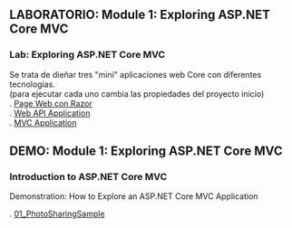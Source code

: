 ## LABORATORIO: Module 1: Exploring ASP.NET Core MVC

### Lab: Exploring ASP.NET Core MVC  

Se trata de dieñar tres "mini" aplicaciones web Core con diferentes tecnologias.  
(para ejecutar cada uno cambia las propiedades del proyecto inicio)    
.  [Page Web con Razor](./Lab01/ActorsRazorPages/)  
.  [Web API Application](./Lab01/CakeStoreApi/)  
.  [MVC Application](./Lab01/AnimalsMvc/) 


## DEMO: Module 1: Exploring ASP.NET Core MVC

###  Introduction to ASP.NET Core MVC

Demonstration: How to Explore an ASP.NET Core MVC Application

.  [01_PhotoSharingSample](./Democode/) 


 